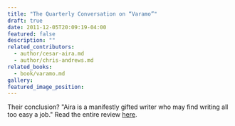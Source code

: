 ```yaml
---
title: "The Quarterly Conversation on “Varamo”"
draft: true
date: 2011-12-05T20:09:19-04:00
featured: false
description: ""
related_contributors:
  - author/cesar-aira.md
  - author/chris-andrews.md
related_books:
  - book/varamo.md
gallery:
featured_image_position: 
---
```


Their conclusion? "Aira is a manifestly gifted writer who may find writing all too easy a job." Read the entire review [here](http://quarterlyconversation.com/varamo-by-cesar-aira).

